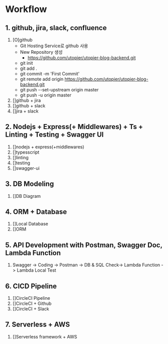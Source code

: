 # Workflow

## 1. github, jira, slack, confluence

1. [O]github
   - Git Hosting Service로 github 사용
   - New Repository 생성
     - https://github.com/utopier/utopier-blog-backend.git
   - git init
   - git add .
   - git commit -m 'First Commit'
   - git remote add origin https://github.com/utopier/utopier-blog-backend.git
   - git push --set-upstream origin master
   - git push -u origin master
2. []github + jira
3. []github + slack
4. []jira + slack

## 2. Nodejs + Express(+ Middlewares) + Ts + Linting + Testing + Swagger UI

1. []nodejs + express(+middlewares)
2. []typesscript
3. []linting
4. []testing
5. []swagger-ui

## 3. DB Modeling

1. []DB Diagram

## 4. ORM + Database

1. []Local Database
2. []ORM

## 5. API Development with Postman, Swagger Doc, Lambda Function

1. Swagger -> Coding -> Postman -> DB & SQL Check-> Lambda Function -> Lambda Local Test

## 6. CICD Pipeline

1. []CircleCI Pipeline
2. []CircleCI + Github
3. []CircleCI + Slack

## 7. Serverless + AWS

1. []Serverless framework + AWS

